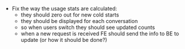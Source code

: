 - Fix the way the usage stats are calculated:
  - they should zero out for new cold starts 
  - they should be displayed for each conversation
  - so when users switch they should see updated counts
  - when a new request is received FE should send the info to BE to update (or how it should be done?)